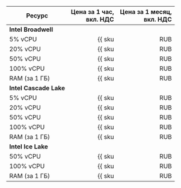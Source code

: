 | Ресурс        | Цена за 1 час,<br>вкл. НДС                           | Цена за 1 месяц,<br>вкл. НДС                                |
| ----- | ----: | ----: |
| **Intel Broadwell** |
| 5% vCPU       | {{ sku|RUB|mdb.cluster.mongodb.v1.cpu.c5|string }}   | {{ sku|RUB|mdb.cluster.mongodb.v1.cpu.c5|month|string }}   |
| 20% vCPU      | {{ sku|RUB|mdb.cluster.mongodb.v1.cpu.c20|string }}  | {{ sku|RUB|mdb.cluster.mongodb.v1.cpu.c20|month|string }}  |
| 50% vCPU      | {{ sku|RUB|mdb.cluster.mongodb.v1.cpu.c50|string }}  | {{ sku|RUB|mdb.cluster.mongodb.v1.cpu.c50|month|string }}  |
| 100% vCPU     | {{ sku|RUB|mdb.cluster.mongodb.v1.cpu.c100|string }} | {{ sku|RUB|mdb.cluster.mongodb.v1.cpu.c100|month|string }} |
| RAM (за 1 ГБ) | {{ sku|RUB|mdb.cluster.mongodb.v1.ram|string }}      | {{ sku|RUB|mdb.cluster.mongodb.v1.ram|month|string }}      |
| **Intel Cascade Lake** |
| 5% vCPU       | {{ sku|RUB|mdb.cluster.mongodb.v2.cpu.c5|string }}   | {{ sku|RUB|mdb.cluster.mongodb.v2.cpu.c5|month|string }}   |
| 20% vCPU      | {{ sku|RUB|mdb.cluster.mongodb.v2.cpu.c20|string }}  | {{ sku|RUB|mdb.cluster.mongodb.v2.cpu.c20|month|string }}  |
| 50% vCPU      | {{ sku|RUB|mdb.cluster.mongodb.v2.cpu.c50|string }}  | {{ sku|RUB|mdb.cluster.mongodb.v2.cpu.c50|month|string }}  |
| 100% vCPU     | {{ sku|RUB|mdb.cluster.mongodb.v2.cpu.c100|string }} | {{ sku|RUB|mdb.cluster.mongodb.v2.cpu.c100|month|string }} |
| RAM (за 1 ГБ) | {{ sku|RUB|mdb.cluster.mongodb.v2.ram|string }}      | {{ sku|RUB|mdb.cluster.mongodb.v2.ram|month|string }}      |
| **Intel Ice Lake** |
| 50% vCPU      | {{ sku|RUB|mdb.cluster.mongodb.v3.cpu.c50|string }}  | {{ sku|RUB|mdb.cluster.mongodb.v3.cpu.c50|month|string }}  |
| 100% vCPU     | {{ sku|RUB|mdb.cluster.mongodb.v3.cpu.c100|string }} | {{ sku|RUB|mdb.cluster.mongodb.v3.cpu.c100|month|string }} |
| RAM (за 1 ГБ) | {{ sku|RUB|mdb.cluster.mongodb.v3.ram|string }}      | {{ sku|RUB|mdb.cluster.mongodb.v3.ram|month|string }}      |
